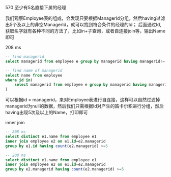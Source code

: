 


570 至少有5名直接下属的经理


我们观察Employee表的组成，会发现只要根据ManagerId分组，然后having过滤出5个及以上的非空ManagerId，就可以找到符合条件的经理的Id；
后面通过Id,获取名字就有各种不同的方法了，比如in+子查询，或者自连接join等，输出Name即可

208 ms
```sql
-- find managerid
select managerid from employee e group by managerid having managerid!='null' and count(managerid)>=5;

-- find name of managerid
select name from employee 
where id in(
    select managerid from employee e group by managerid having managerid!='null' and count(managerid)>=5
)
```
可以根据id = managerid，来对Employee表进行自连接，这样可以自然过滤掉managerid为null的数据，然后我们只需根据Id对产生的笛卡尔积进行分组，然后having出现5次及以上的Name，打印即可


inner join
```sql
-- 208 ms
select distinct e1.name from employee e1
inner join employee e2 on e1.id=e2.managerid
group by e1.id having count(e2.managerid) >=5

-- 208 ms
select distinct e1.name from employee e1
inner join employee e2 on e1.id=e2.managerid
group by e2.managerid having count(e2.managerid) >=5

```


```sql

```

```sql

```


```sql

```


```sql

```


```sql

```

```sql

```


```sql

```


```sql

```

```sql

```


```sql

```


```sql

```


```sql

```
